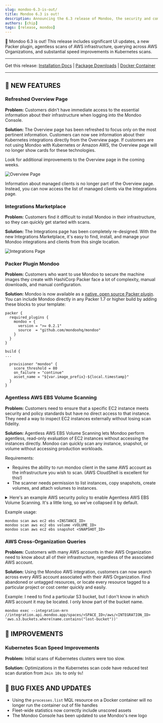 ```yaml
---
slug: mondoo-6.3-is-out/
title: Mondoo 6.3 is out!
description: Announcing the 6.3 release of Mondoo, the security and compliance platform that prioritizes risks that matter most in your infrastructure.
authors: [chip]
tags: [release, mondoo]
---
```


🥳 Mondoo 6.3 is out! This release includes significant UI updates, a new Packer plugin, agentless scans of AWS infrastructure, querying across AWS Organizations, and substantial speed improvements in Kubernetes scans.

---

Get this release: [Installation Docs](/cnspec/) | [Package Downloads](https://releases.mondoo.com/mondoo/) | [Docker Container](https://hub.docker.com/r/mondoo/client)

---

## 🎉 NEW FEATURES

### Refreshed Overview Page

**Problem:** Customers didn't have immediate access to the essential information about their infrastructure when logging into the Mondoo Console.

**Solution:** The Overview page has been refreshed to focus only on the most pertinent information. Customers can now see information about their Kubernetes integrations directly from the Overview page. If customers are not using Mondoo with Kubernetes or Amazon AWS, the Overview page will no longer show cards for these technologies.

Look for additional improvements to the Overview page in the coming weeks.

![Overview Page](/img/releases/2022-06-23-mondoo-6.3-is-out/overview.jpg)

Information about managed clients is no longer part of the Overview page. Instead, you can now access the list of managed clients via the Integrations page.

### Integrations Marketplace

**Problem:** Customers find it difficult to install Mondoo in their infrastructure, so they can quickly get started with scans.

**Solution:** The Integrations page has been completely re-designed. With the new Integrations Marketplace, it's easy to find, install, and manage your Mondoo integrations and clients from this single location.

![Integrations Page](/img/releases/2022-06-23-mondoo-6.3-is-out/integrations.jpg)

### Packer Plugin Mondoo

**Problem:** Customers who want to use Mondoo to secure the machine images they create with HashiCorp Packer face a lot of complexity, manual downloads, and manual configuration.

**Solution:** Mondoo is now available as a [native, open source Packer plugin](https://github.com/mondoohq/packer-plugin-cnspec). You can include Mondoo directly in any Packer 1.7 or higher build by adding these blocks to your template:

```
packer {
  required_plugins {
    mondoo = {
      version = ">= 0.2.1"
      source  = "github.com/mondoohq/mondoo"
    }
  }
}
```

```
build {
...

  provisioner "mondoo" {
    score_threshold = 80
    on_failure = "continue"
    asset_name = "${var.image_prefix}-${local.timestamp}"
  }
}
```

### Agentless AWS EBS Volume Scanning

**Problem:** Customers need to ensure that a specific EC2 instance meets security and policy standards but have no direct access to that instance. They need a way to inspect EC2 instances externally without losing scan fidelity.

**Solution:** Agentless AWS EBS Volume Scanning lets Mondoo perform agentless, read-only evaluation of EC2 instances without accessing the instances directly. Mondoo can quickly scan any instance, snapshot, or volume without accessing production workloads.

Requirements:

- Requires the ability to run mondoo client in the same AWS account as the infrastructure you wish to scan. (AWS CloudShell is excellent for this!)
- The scanner needs permission to list instances, copy snapshots, create volumes, and attach volumes to instances.

<details>
  <summary>Here's an example AWS security policy to enable Agentless AWS EBS Volume Scanning. It's a little long, so we've collapsed it by default.</summary>

```json
{
  "Version": "2012-10-17",
  "Statement": [
    {
      "Condition": {
        "StringEquals": {
          "aws:ResourceTag/Created By": "Mondoo"
        }
      },
      "Action": [
        "ec2:AttachVolume",
        "ec2:DetachVolume",
        "ec2:DeleteVolume",
        "ec2:DeleteSnapshot"
      ],
      "Resource": "*",
      "Effect": "Allow"
    },
    {
      "Action": [
        "ec2:CreateSnapshot",
        "ec2:CreateVolume",
        "ec2:CopySnapshot",
        "ec2:CreateTags",
        "ec2:DescribeInstances",
        "ec2:DescribeVolumes",
        "ec2:DescribeSnapshots",
        "kms:Decrypt",
        "kms:ReEncryptTo",
        "kms:GenerateDataKeyWithoutPlaintext",
        "kms:DescribeKey",
        "kms:ReEncryptFrom"
      ],
      "Resource": "*",
      "Effect": "Allow"
    },
    {
      "Condition": {
        "Bool": {
          "kms:GrantIsForAWSResource": "true"
        }
      },
      "Action": "kms:CreateGrant",
      "Resource": "*",
      "Effect": "Allow"
    }
  ]
}
```

</details>

Example usage:

```
mondoo scan aws ec2 ebs <INSTANCE_ID>
mondoo scan aws ec2 ebs volume <VOLUME_ID>
mondoo scan aws ec2 ebs snapshot <SNAPSHOT_ID>
```

### AWS Cross-Organization Queries

**Problem:** Customers with many AWS accounts in their AWS Organization need to know about all of their infrastructure, regardless of the associated AWS account.

**Solution:** Using the Mondoo AWS integration, customers can now search across every AWS account associated with their AWS Organization. Find abandoned or untagged resources, or locate every resource tagged to a particular project or cost center quickly and easily.

Example: I need to find a particular S3 bucket, but I don't know in which AWS account it may be located. I only know part of the bucket name.

```
mondoo exec --integration-mrn //integration.api.mondoo.app/spaces/<SPACE_ID>/aws/<INTEGRATION_ID> 'aws.s3.buckets.where(name.contains("lost-bucket"))'
```

## 🧹 IMPROVEMENTS

### Kubernetes Scan Speed Improvements

**Problem:** Initial scans of Kubernetes clusters were too slow.

**Solution:** Optimizations in the Kubernetes scan code have reduced test scan duration from `2min 10s` to only `9s`!

## 🐛 BUG FIXES AND UPDATES

- Using the `processes.list` MQL resource on a Docker container will no longer run the container out of file handles
- Fleet-wide statistics now correctly include unscored assets
- The Mondoo Console has been updated to use Mondoo's new logo
